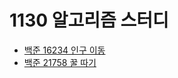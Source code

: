# 1130 알고리즘 스터디

- [백준 16234 인구 이동](https://www.acmicpc.net/problem/16234)
- [백준 21758 꿀 따기](https://www.acmicpc.net/problem/21758)
